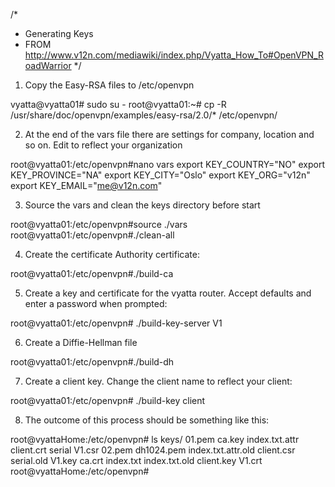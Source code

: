 /*
* Generating Keys
* FROM http://www.v12n.com/mediawiki/index.php/Vyatta_How_To#OpenVPN_RoadWarrior
*/

1. Copy the Easy-RSA files to /etc/openvpn

vyatta@vyatta01# sudo su -
root@vyatta01:~# cp -R /usr/share/doc/openvpn/examples/easy-rsa/2.0/* /etc/openvpn/

2. At the end of the vars file there are settings for company, location and so on. Edit to reflect your organization

root@vyatta01:/etc/openvpn#nano vars
export KEY_COUNTRY="NO"
export KEY_PROVINCE="NA"
export KEY_CITY="Oslo"
export KEY_ORG="v12n"
export KEY_EMAIL="me@v12n.com"

3. Source the vars and clean the keys directory before start

root@vyatta01:/etc/openvpn#source ./vars
root@vyatta01:/etc/openvpn#./clean-all

4. Create the certificate Authority certificate:

root@vyatta01:/etc/openvpn#./build-ca

5. Create a key and certificate for the vyatta router. Accept defaults and enter a password when prompted:

root@vyatta01:/etc/openvpn# ./build-key-server V1

6. Create a Diffie-Hellman file

root@vyatta01:/etc/openvpn#./build-dh

7. Create a client key. Change the client name to reflect your client:

root@vyatta01:/etc/openvpn# ./build-key client

8. The outcome of this process should be something like this:

root@vyattaHome:/etc/openvpn# ls keys/
01.pem	ca.key	    index.txt.attr	    client.crt  serial	        V1.csr
02.pem	dh1024.pem  index.txt.attr.old	client.csr  serial.old      V1.key
ca.crt	index.txt   index.txt.old   	client.key  V1.crt
root@vyattaHome:/etc/openvpn#
